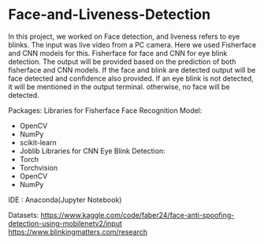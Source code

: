 # Face-and-Liveness-Detection
In this project, we worked on Face detection, and liveness refers to eye blinks. The input was live video from a PC camera.
Here we used Fisherface and CNN models for this. Fisherface for face and CNN for eye blink detection.
The output will be provided based on the prediction of both fisherface and CNN models.
If the face and blink are detected output will be face detected and confidence also provided.
If an eye blink is not detected, it will be mentioned in the output terminal. otherwise, no face will be detected.


Packages:
Libraries for Fisherface Face Recognition Model:
* OpenCV
* NumPy
* scikit-learn
* Joblib
Libraries for CNN Eye Blink Detection:
* Torch
* Torchvision
* OpenCV
* NumPy


IDE : Anaconda(Jupyter Notebook)


Datasets:
https://www.kaggle.com/code/faber24/face-anti-spoofing-detection-using-mobilenetv2/input
https://www.blinkingmatters.com/research
